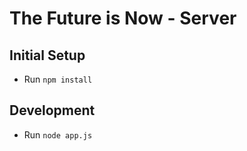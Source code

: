 The Future is Now - Server
=====================

## Initial Setup
* Run `npm install`

## Development
* Run `node app.js`
